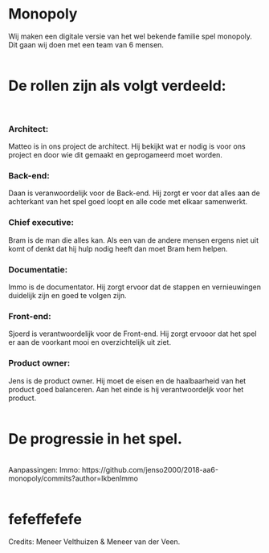 # Monopoly 

Wij maken een digitale versie van het wel bekende familie spel monopoly. <br>
Dit gaan wij doen met een team van 6 mensen. <br>
<br>
# De rollen zijn als volgt verdeeld: <br>
<br>
<H3> Architect: </H3> Matteo is in ons project de architect. Hij bekijkt wat er nodig is voor ons project en door wie dit gemaakt en geprogameerd moet worden. <br>

<H3>Back-end:</H3> Daan is veranwoordelijk voor de Back-end. Hij zorgt er voor dat alles aan de achterkant van het spel goed loopt en alle code met elkaar samenwerkt. <br>

<H3>Chief executive:</H3> Bram is de man die alles kan. Als een van de andere mensen ergens niet uit komt of denkt dat hij hulp nodig heeft dan moet Bram hem helpen. <br>

<H3>Documentatie:</H3> Immo is de documentator. Hij zorgt ervoor dat de stappen en vernieuwingen duidelijk zijn en goed te volgen zijn.

<H3>Front-end:</H3> Sjoerd is verantwoordelijk voor de Front-end. Hij zorgt ervooor dat het spel er aan de voorkant mooi en overzichtelijk uit ziet. <br>

<H3>Product owner:</H3> Jens is de product owner. Hij moet de eisen en de haalbaarheid van het product goed balanceren. Aan het einde is hij verantwoordeljk voor het product. <br>


<br>
<H1> De progressie in het spel. </H1> <br>
Aanpassingen: Immo: https://github.com/jenso2000/2018-aa6-monopoly/commits?author=IkbenImmo <br>
<br>
<h1> fefeffefefe  </H1>
Credits: Meneer Velthuizen & Meneer van der Veen. <br>
